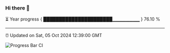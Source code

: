 ### Hi there 👋

⏳ Year progress { ██████████████████████▁▁▁▁▁▁▁▁ } 76.10 %

---

⏰ Updated on Sat, 05 Oct 2024 12:39:00 GMT

![Progress Bar CI](https://github.com/ZhaoGui/ZhaoGui/workflows/Progress%20Bar%20CI/badge.svg)
